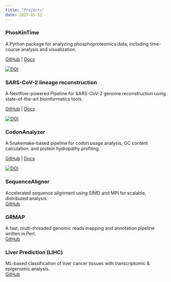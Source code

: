 ```yaml
---
title: "Projects"
date: 2025-05-12
---
```

 
### PhosKinTime  
A Python package for analyzing phosphoproteomics data, including time-course analysis and visualization.  

[GitHub](https://github.com/bibymaths/phoskintime) | [Docs](https://bibymaths.github.io/phoskintime/) 

[![DOI](https://zenodo.org/badge/DOI/10.5281/zenodo.15351017.svg)](https://doi.org/10.5281/zenodo.15351017) 
 
### SARS-CoV-2 lineage reconstruction
A Nextflow-powered Pipeline for SARS-CoV-2 genome reconstruction using state-of-the-art bioinformatics tools.   

[GitHub](https://github.com/bibymaths/nf-illumina2lineage) | [Docs](https://bibymaths.github.io/nf-illumina2lineage/)  
 
[![DOI](https://zenodo.org/badge/DOI/10.5281/zenodo.15376065.svg)](https://doi.org/10.5281/zenodo.15376065)
 
### CodonAnalyzer
A Snakemake-based pipeline for codon usage analysis, GC content calculation, and protein hydropathy profiling. 

[GitHub](https://github.com/bibymaths/codonanalyzer) | [Docs](https://bibymaths.github.io/codonanalyzer/) 
 
[![DOI](https://zenodo.org/badge/DOI/10.5281/zenodo.15384943.svg)](https://doi.org/10.5281/zenodo.15384943) 

### SequenceAligner
Accelerated sequence alignment using SIMD and MPI for scalable, distributed analysis.  
[GitHub](https://github.com/bibymaths/SequenceAligner)

### GRMAP
A fast, multi-threaded genomic reads mapping and annotation pipeline written in Perl.  
[GitHub](https://github.com/bibymaths/grmap)

### Liver Prediction (LIHC)
ML-based classification of liver cancer tissues with transcriptomic & epigenomic analysis.  
[GitHub](https://github.com/bibymaths/liver_prediction)

